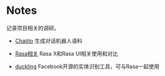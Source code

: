 # Notes
记录项目相关的调研。

- [Chatito](https://github.com/ZihaoTan/use_chatito/blob/master/chatito.md)
生成对话机器人语料

- [Rasa相关](https://github.com/ZihaoTan/notes/blob/master/Rasa%E7%9B%B8%E5%85%B3.md)
Rasa X和Rasa UI相关使用和对比

- [duckling](https://github.com/ZihaoTan/notes/blob/master/duckling.md)
Facebook开源的实体识别工具，可与Rasa一起使用